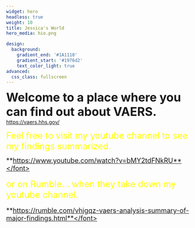 ```yaml
---
widget: hero
headless: true
weight: 10
title: Jessica's World
hero_media: hio.png

design:
  background:
    gradient_end: '#1A1110'
    gradient_start: '#1976d2'
    text_color_light: true
advanced:
  css_class: fullscreen
---
```

<font size ="6">**Welcome to a place where you can find out about VAERS.**</font> https://vaers.hhs.gov/

<font size="5" color = "yellow"> Feel free to visit my youtube channel to see my findings summarized.</font>

<font size ="4">**https://www.youtube.com/watch?v=bMY2tdFNkRU**</font>

<font size="5" color = "yellow"> or on Rumble... when they take down my youtube channel.</font>

<font size ="4">**https://rumble.com/vhjgqz-vaers-analysis-summary-of-major-findings.html**</font>
